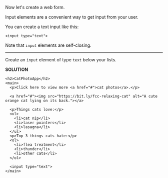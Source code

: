 Now let's create a web form.

Input elements are a convenient way to get input from your user.

You can create a text input like this:

`<input type="text">`

Note that `input` elements are self-closing.

---

Create an `input` element of type `text` below your lists.

**SOLUTION**

```
<h2>CatPhotoApp</h2>
<main>
  <p>Click here to view more <a href="#">cat photos</a>.</p>
  
  <a href="#"><img src="https://bit.ly/fcc-relaxing-cat" alt="A cute orange cat lying on its back."></a>
  
  <p>Things cats love:</p>
  <ul>
    <li>cat nip</li>
    <li>laser pointers</li>
    <li>lasagna</li>
  </ul>
  <p>Top 3 things cats hate:</p>
  <ol>
    <li>flea treatment</li>
    <li>thunder</li>
    <li>other cats</li>
  </ol>
  
  <input type="text">
</main>
```
